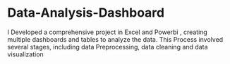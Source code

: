 # Data-Analysis-Dashboard
I Developed a comprehensive project in Excel and Powerbi , creating multiple dashboards and tables to analyze the data. This Process involved several stages, including data Preprocessing, data cleaning and data visualization
